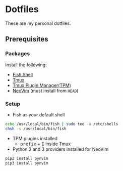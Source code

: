 # Dotfiles
These are my personal dotfiles.

## Prerequisites
### Packages
Install the following:
- [Fish Shell](https://fishshell.com/)
- [Tmux](https://github.com/tmux/tmux)
- [Tmux Plugin Manager(TPM)](https://github.com/tmux-plugins/tpm)
- [NeoVim](https://neovim.io/) (must install from `HEAD`)

### Setup
- Fish as your default shell
```sh
echo /usr/local/bin/fish | sudo tee -a /etc/shells
chsh -s /usr/local/bin/fish
```
- TPM plugins installed
    - <kbd>prefix</kbd> + <kbd>I</kbd> inside Tmux
- Python 2 and 3 providers installed for NeoVim
```sh
pip2 install pynvim
pip3 install pynvim
```